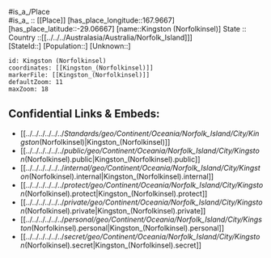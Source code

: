 ﻿---
location: [-29.06667,167.9667] 
mapzoom: [7,12] 
mapmarker: city 
type: City
tags:
- geo/City


SpocWebEntityId: 36742
isDeleted: false
confidential: public

---
#is_a_/Place  
#is_a_ :: [[Place]] 
[has_place_longitude::167.9667] 
[has_place_latitude::-29.06667] 
[name::Kingston (Norfolkinsel)] 
State ::  
Country ::[[../../../Australasia/Australia/Norfolk_Island]]]  
[StateId::] 
[Population::] 
[Unknown::] 


```leaflet
id: Kingston (Norfolkinsel)
coordinates: [[Kingston_(Norfolkinsel)]] 
markerFile: [[Kingston_(Norfolkinsel)]] 
defaultZoom: 11 
maxZoom: 18
```


## Confidential Links & Embeds: 
- [[../../../../../../_Standards/geo/Continent/Oceania/Norfolk_Island/City/Kingston_(Norfolkinsel)|Kingston_(Norfolkinsel)]] 
- [[../../../../../../_public/geo/Continent/Oceania/Norfolk_Island/City/Kingston_(Norfolkinsel).public|Kingston_(Norfolkinsel).public]] 
- [[../../../../../../_internal/geo/Continent/Oceania/Norfolk_Island/City/Kingston_(Norfolkinsel).internal|Kingston_(Norfolkinsel).internal]] 
- [[../../../../../../_protect/geo/Continent/Oceania/Norfolk_Island/City/Kingston_(Norfolkinsel).protect|Kingston_(Norfolkinsel).protect]] 
- [[../../../../../../_private/geo/Continent/Oceania/Norfolk_Island/City/Kingston_(Norfolkinsel).private|Kingston_(Norfolkinsel).private]] 
- [[../../../../../../_personal/geo/Continent/Oceania/Norfolk_Island/City/Kingston_(Norfolkinsel).personal|Kingston_(Norfolkinsel).personal]] 
- [[../../../../../../_secret/geo/Continent/Oceania/Norfolk_Island/City/Kingston_(Norfolkinsel).secret|Kingston_(Norfolkinsel).secret]] 
